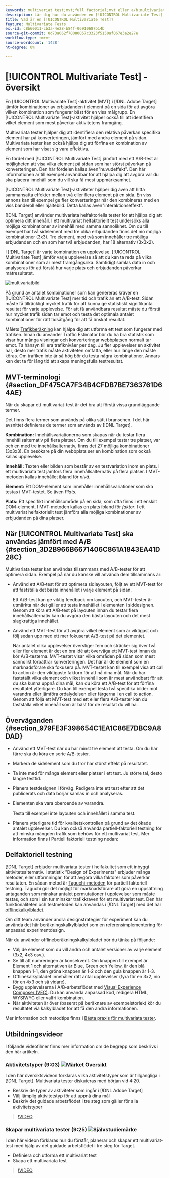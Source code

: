 ```yaml
---
keywords: multivariat test;mvt;full factorial;mvt eller a/b;multivariate a/b;trafikskattare;när mvt;mvt Consider;multivariate;partiell factorial;partiell factorial;full factorial
description: Lär dig hur du använder en [!UICONTROL Multivariate Test] (MVT) i [!DNL Adobe Target]  för att jämföra kombinationer av erbjudanden i element på en sida för att avgöra vilken kombination som fungerar bäst.
title: Vad är en [!UICONTROL Multivariate Test]?
feature: Multivariate Tests
exl-id: c8b60011-cb3a-4e28-b84f-06910687b14b
source-git-commit: 0d73a062f70080057c3323f5150af067e3a2e27e
workflow-type: tm+mt
source-wordcount: '1438'
ht-degree: 0%

---
```


# [!UICONTROL Multivariate Test] - översikt

En [!UICONTROL Multivariate Test]-aktivitet (MVT) i [!DNL Adobe Target] jämför kombinationer av erbjudanden i element på en sida för att avgöra vilken kombination som fungerar bäst för en viss målgrupp. En [!UICONTROL Multivariate Test]-aktivitet hjälper också till att identifiera vilket element som mest påverkar aktivitetens framgång.

Multivariata tester hjälper dig att identifiera den relativa påverkan specifika element har på konverteringen, jämfört med andra element på sidan. Multivariata tester kan också hjälpa dig att förfina en kombination av element som har visat sig vara effektiva.

En fördel med [!UICONTROL Multivariate Test] jämfört med ett A/B-test är möjligheten att visa vilka element på sidan som har störst påverkan på konverteringen. Den här fördelen kallas även&quot;huvudeffekt&quot;. Den här informationen är till exempel användbar för att hjälpa dig att avgöra var du ska placera innehåll som du vill ska få mest uppmärksamhet.

[!UICONTROL Multivariate Test]-aktiviteter hjälper dig även att hitta sammansatta effekter mellan två eller flera element på en sida. En viss annons kan till exempel ge fler konverteringar när den kombineras med en viss banderoll eller hjältebild. Detta kallas även&quot;interaktionseffekt&quot;.

[!DNL Target] använder multivariata helfaktoriella tester för att hjälpa dig att optimera ditt innehåll. I ett multivariat helfaktoriellt test undersöks alla möjliga kombinationer av innehåll med samma sannolikhet. Om du till exempel har två sidelement med tre olika erbjudanden finns det nio möjliga kombinationer (3x3). Tre element, med två som innehåller tre möjliga erbjudanden och en som har två erbjudanden, har 18 alternativ (3x3x2).

I [!DNL Target] är varje kombination en upplevelse. [!UICONTROL Multivariate Test] jämför varje upplevelse så att du kan ta reda på vilka kombinationer som är mest framgångsrika. Samtidigt samlas data in och analyseras för att förstå hur varje plats och erbjudanden påverkar mätresultatet.

![multivariatbild](assets/multivariate.png)

På grund av antalet kombinationer som kan genereras kräver en [!UICONTROL Multivariate Test] mer tid och trafik än ett A/B-test. Sidan måste få tillräckligt mycket trafik för att kunna ge statistiskt signifikanta resultat för varje upplevelse. För att få användbara resultat måste du förstå hur mycket trafik sidan tar emot och testa det optimala antalet kombinationer för rätt tidsåtgång för att få önskat resultat.

Målets [Trafikberäkning](/help/main/c-activities/c-multivariate-testing/t-create-multivariate-test/traffic-estimator.md#task_71AA6922AFD447EA8C5E610A78ABA714) kan hjälpa dig att utforma ett test som fungerar med trafiken. Innan du använder Traffic Estimator bör du ha bra statistik som visar hur många visningar och konverteringar webbplatsen normalt tar emot. Ta hänsyn till era trafiknivåer per dag. Ju fler upplevelser en aktivitet har, desto mer trafik måste aktiviteten omfatta, eller hur länge den måste köras. Om trafiken inte är så hög bör du testa några kombinationer. Annars kan det ta för lång tid att skapa meningsfulla testresultat.

## MVT-terminologi {#section_DF475CA7F34B4CFDB7BE7363761D64AE}

När du skapar ett multivariat-test är det bra att förstå vissa grundläggande termer.

Det finns flera termer som används på olika sätt i branschen. I det här avsnittet definieras de termer som används av [!DNL Target].

**Kombination:** Innehållsvariationerna som skapas när du testar flera innehållsalternativ på flera platser. Om du till exempel testar tre platser, var och en med tre innehållsalternativ, finns det 27 möjliga kombinationer (3x3x3). En besökare på din webbplats ser en kombination som också kallas upplevelse.

**Innehåll:** Texten eller bilden som består av en testvariation inom en plats. I ett multivariata test jämförs flera innehållsalternativ på flera platser. I MVT-metoden kallas innehållet ibland för *nivå*.

**Element:** Ett DOM-element som innehåller innehållsvariationer som ska testas i MVT-testet. Se även *Plats*.

**Plats:** Ett specifikt innehållsområde på en sida, som ofta finns i ett enskilt DOM-element. I MVT-metoden kallas en plats ibland för *faktor*. I ett multivariat helfaktoriellt test jämförs alla möjliga kombinationer av erbjudanden på dina platser.

## När [!UICONTROL Multivariate Test] ska användas jämfört med A/B {#section_3D2B966B6671406C861A1843EA41D28C}

Multivariata tester kan användas tillsammans med A/B-tester för att optimera sidan. Exempel på när du kanske vill använda dem tillsammans är:

* Använd ett A/B-test för att optimera sidlayouten, följt av ett MVT-test för att fastställa det bästa innehållet i varje element på sidan.

  Ett A/B-test kan ge viktig feedback om layouten, och MVT-tester är utmärkta när det gäller att testa innehållet i elementen i siddesignen. Genom att köra ett A/B-test på layouten innan du testar flera innehållsalternativ kan du avgöra den bästa layouten och det mest slagkraftiga innehållet.

* Använd ett MVT-test för att avgöra vilket element som är viktigast och följ sedan upp med ett mer fokuserat A/B-test på det elementet.

  När antalet olika upplevelser överstiger fem och sträcker sig över två eller fler element är det en bra idé att överväga ett MVT-test innan du kör A/B-testerna. MVT-testet visar vilka områden på sidan som mest sannolikt förbättrar konverteringen. Det här är de element som en marknadsförare ska fokusera på. MVT-testet kan till exempel visa att call to action är den viktigaste faktorn för att nå dina mål. När du har fastställt vilka element och vilket innehåll som är mest användbart för att du ska kunna uppnå dina mål, kan du köra ett A/B-test för att förfina resultatet ytterligare. Du kan till exempel testa två specifika bilder mot varandra eller jämföra ordalydelsen eller färgerna i en call to action. Genom att följa ett MVT-test med ett eller flera A/B-tester kan du fastställa vilket innehåll som är bäst för de resultat du vill ha.

## Överväganden {#section_979FE3F398654C1EA1C86E7DBC9A8DAD}

* Använd ett MVT-test när du har minst tre element att testa. Om du har färre ska du köra en serie A/B-tester.
* Markera de sidelement som du tror har störst effekt på resultatet.
* Ta inte med för många element eller platser i ett test. Ju större tal, desto längre testtid.
* Planera testdesignen i förväg. Redigera inte ett test efter att det publicerats och data börjar samlas in och analyseras.
* Elementen ska vara oberoende av varandra.

  Testa till exempel inte layouten och innehållet i samma test.

* Planera ytterligare tid för kvalitetskontrollen på grund av det ökade antalet upplevelser. Du kan också använda partiell-faktoriell testning för att minska mängden trafik som behövs för ett multivariat test. Mer information finns i Partiell faktoriell testning nedan:

## Delfaktoriell testning

[!DNL Target] erbjuder multivariata tester i helfakultet som ett inbyggt aktivitetsalternativ. I statistik
&quot;Design of Experiments&quot; erbjuder många metoder, eller utformningar, för att avgöra vilka faktorer som påverkar resultaten. En sådan metod är [Taguchi-metoden](https://en.wikipedia.org/wiki/Taguchi_methods) för partiell faktoriell testning. Taguchi gör det möjligt för marknadsförare att göra en uppsättning antaganden som minskar antalet permutationer i upplevelser som måste testas, och som i sin tur minskar trafikkraven för ett multivariat test. Den här funktionaliteten och testmetoden kan användas i [!DNL Target] med det här [offlinekalkylbladet](/help/main/assets/MVT-Taguchi-Partial-Factorial-Design-02102017.xlsx).

Om ditt team använder andra designstrategier för experiment kan du använda det här beräkningskalkylbladet som en referensimplementering för anpassad experimentdesign.

När du använder offlineberäkningskalkylbladet bör du tänka på följande:

* Välj de element som du vill ändra och antalet versioner av varje element (3x2, 4x3 osv.).
* Se till att numreringen är konsekvent. Om knappen till exempel är Element 1 och alternativen är Blue, Green och Yellow, är den blå knappen 1-1, den gröna knappen är 1-2 och den gula knappen är 1-3.
* Offlinekalkylbladet innehåller rätt antal upplevelser (fyra för en 3x2, nio för en 4x3 och så vidare).
* Bygg upplevelserna i A/B-arbetsflödet med [Visual Experience Composer (VEC)](/help/main/c-experiences/experiences.md). Du kan använda anpassad kod, redigera HTML, WYSIWYG eller valfri kombination.
* När aktiviteten är över (baserat på beräknare av exempelstorlek) kör du resultatet via kalkylbladet för att få den andra informationen.

Mer information och metodtips finns i [Bästa praxis för multivariata tester](/help/main/c-activities/c-multivariate-testing/best-practices.md#reference_53635817FFB741EF8C4E56CC70688EDD).

## Utbildningsvideor

I följande videofilmer finns mer information om de begrepp som beskrivs i den här artikeln.

### Aktivitetstyper (9:03) ![Märket Översikt](/help/main/assets/overview.png)

I den här översiktsvideon förklaras vilka aktivitetstyper som är tillgängliga i [!DNL Target]. Multivariata tester diskuteras med början vid 4:20.

* Beskriv de typer av aktiviteter som ingår i [!DNL Adobe Target]
* Välj lämplig aktivitetstyp för att uppnå dina mål
* Beskriv det guidade arbetsflödet i tre steg som gäller för alla aktivitetstyper

>[!VIDEO](https://video.tv.adobe.com/v/17386)

### Skapar multivariata tester (9:25) ![Självstudiemärke](/help/main/assets/tutorial.png)

I den här videon förklaras hur du förstår, planerar och skapar ett multivariat-test med hjälp av det guidade arbetsflödet i tre steg för Target.

* Definiera och utforma ett multivariat test
* Skapa ett multivariata test

>[!VIDEO](https://video.tv.adobe.com/v/17395)
